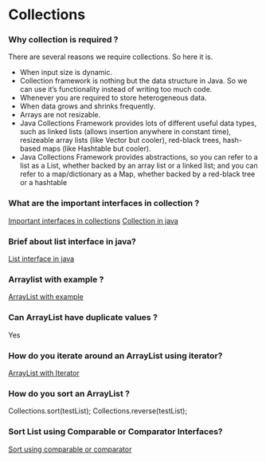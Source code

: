# Collections

### Why collection is required ?
There are several reasons we require collections. So here it is.

 * When input size is dynamic.
 * Collection framework is nothing but the data structure in Java. So we can use it’s functionality instead of writing too much
 code.
 * Whenever you are required to store heterogeneous data.
 * When data grows and shrinks frequently.
 * Arrays are not resizable.
 * Java Collections Framework provides lots of different useful data types, such as linked lists (allows insertion anywhere in
 constant time), resizeable array lists (like Vector but cooler), red-black trees, hash-based maps (like Hashtable but cooler).
 * Java Collections Framework provides abstractions, so you can refer to a list as a List, whether backed by an array list or
 a linked list; and you can refer to a map/dictionary as a Map, whether backed by a red-black tree or a hashtable
 
 ### What are the important interfaces in collection ?
 [Important interfaces in collections](https://www.programcreek.com/2009/02/the-interface-and-class-hierarchy-for-collections/)
 [Collection in java](https://www.javatpoint.com/collections-in-java)
 
 ### Brief about list interface in java?
 [List interface in java](https://docs.oracle.com/javase/tutorial/collections/interfaces/list.html)
 
 ### Arraylist with example ?
 [ArrayList with example](https://beginnersbook.com/2013/12/java-arraylist/)
 
 ### Can ArrayList have duplicate values ?
 Yes
 
 ### How do you iterate around an ArrayList using iterator?
 [ArrayList with Iterator](http://www.java-examples.com/iterate-through-elements-java-arraylist-using-iterator-example)
    
 ### How do you sort an ArrayList ?
Collections.sort(testList);
Collections.reverse(testList);

### Sort List using Comparable or Comparator Interfaces?
[Sort using comparable or comparator](https://beginnersbook.com/2013/12/java-arraylist-of-object-sort-example-comparable-and-comparator/)
